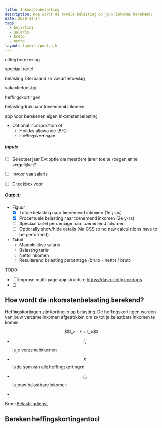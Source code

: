 ```yaml
---
title: Inkomstenbelasting
description: Hoe wordt de totale belasting op jouw inkomen berekend?
date: 2020-12-24
tags:
  - belasting
  - salaris
  - bruto
  - netto
layout: layouts/post.njk
---
```




uitleg berekening

speciaal tarief 

belasting 13e maand en vakantietoeslag

vakantietoeslag

heffingskortingen

belastingdruk naar toenemend inkomen



app voor berekenen eigen inkomstenbelasting

* Optional incorporation of
  * Holiday allowance (8%)
  * Heffingskortingen

##### Inputs

* [ ] Selecteer jaar
  Evt optie om meerdere jaren toe te voegen en te vergelijken?
* [ ] Invoer van salaris
* [ ] Checkbox voor 



##### Output:

* Figuur
  * [x] Totale belasting naar toenemend inkomen (1e y-as)
  * [x] Procentuele belasting naar toenemend inkomen (2e y-as)
  * [ ] Speciaal tarief percentage naar toenemend inkomen
  * [ ] Optionally show/hide details (via CSS so no new calculations have to be performed)
* Tabel
  * Maandelijkse salaris
  * Belasting tarief
  * Netto inkomen
  * Resulterend belasting percentage (bruto - netto) / bruto





TODO:

- [ ] Improve multi-page app structure
  https://dash.plotly.com/urls
- [ ] 







## Hoe wordt de inkomstenbelasting berekend?

Heffingskortingen zijn kortingen op belasting. De heffingskortingen worden van jouw verzamelinkomen afgetrokken om zo tot je belastbare inkomen te komen.

<div style="text-align:center">$$I_v - K = I_b$$</div>

* $$I_v$$ is je verzamelinkomen
* $$K$$ is de som van alle heffingskortingen
* $$I_b$$ is jouw belastbare inkomen

* 

Bron: [Belastingdienst](https://www.belastingdienst.nl/wps/wcm/connect/bldcontentnl/belastingdienst/prive/inkomstenbelasting/heffingskortingen_boxen_tarieven/heffingskortingen/totaaloverzicht/overzicht-heffingskortingen-2021)

## Bereken  heffingskortingentool



